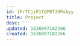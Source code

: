 ```yaml
---
id: 1FrTCjiR1fQPBTJNRsbyy
title: Project
desc: ''
updated: 1636997182366
created: 1636997182366
---
```



